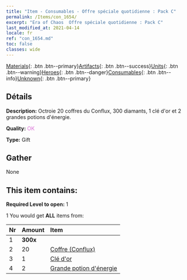 ```yaml
---
title: "Item - Consumables - Offre spéciale quotidienne : Pack C"
permalink: /Items/con_1654/
excerpt: "Era of Chaos  Offre spéciale quotidienne : Pack C"
last_modified_at: 2021-04-14
locale: fr
ref: "con_1654.md"
toc: false
classes: wide
---
```

 [Materials](/fr/Items/){: .btn .btn--primary}[Artifacts](/fr/Items/Artifacts/){: .btn .btn--success}[Units](/fr/Items/Units/){: .btn .btn--warning}[Heroes](/fr/Items/Heroes/){: .btn .btn--danger}[Consumables](/fr/Items/Consumables/){: .btn .btn--info}[Unknown](/fr/Items/Unknown/){: .btn .btn--primary}

## Détails
 **Description:** Octroie 20 coffres du Conflux, 300 diamants, 1 clé d'or et 2 grandes potions d'énergie.

 **Quality:** <span style="color: #DA70D6">OK</span>

 **Type:** Gift

## Gather

  None

## This item contains:

 **Required Level to open:** 1

 1 You would get **ALL** items  from:

  | Nr | Amount |     Item    |
  |:---|:-------|:------------|
  | 1 |  **300x** | <i class="fas fa-gem"/> |  | 
  | 2 | 20 | [Coffre (Conflux)](/fr/Items/con_1275/) | 
  | 3 | 1 | [Clé d'or](/fr/Items/con_783/) | 
  | 4 | 2 | [Grande potion d'énergie](/fr/Items/con_706/) | 
